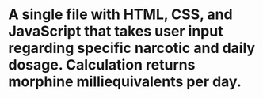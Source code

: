 # A single file with HTML, CSS, and JavaScript that takes user input regarding specific narcotic and daily dosage. Calculation returns morphine milliequivalents per day.
